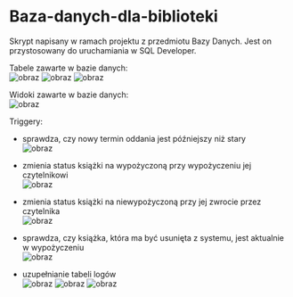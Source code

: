# Baza-danych-dla-biblioteki

Skrypt napisany w ramach projektu z przedmiotu Bazy Danych. Jest on przystosowany do uruchamiania w SQL Developer.<br>

Tabele zawarte w bazie danych: <br>
![obraz](https://user-images.githubusercontent.com/65178593/129171930-7c4ef11d-b4e5-4875-9260-a69228bb2ab2.png)
![obraz](https://user-images.githubusercontent.com/65178593/129171960-730722fc-5111-4bc7-aa80-6ee7a31e1631.png)
![obraz](https://user-images.githubusercontent.com/65178593/129171980-7d3304ce-fa75-4c62-b4c1-9cd3e0342593.png)

Widoki zawarte w bazie danych:<br>
![obraz](https://user-images.githubusercontent.com/65178593/129172019-0f858ea8-004a-480b-b27a-18ae3cab6c28.png)

Triggery:<br>
* sprawdza, czy nowy termin oddania jest późniejszy niż stary<br>
![obraz](https://user-images.githubusercontent.com/65178593/129172769-3f0d7a8b-63b9-4901-ad49-02f3b41dcb01.png)

* zmienia status książki na wypożyczoną przy wypożyczeniu jej czytelnikowi<br>
![obraz](https://user-images.githubusercontent.com/65178593/129172814-80ba6bbc-86a3-44a7-bbb5-ea5ec308f6e5.png)

* zmienia status książki na niewypożyczoną przy jej zwrocie przez czytelnika<br>
![obraz](https://user-images.githubusercontent.com/65178593/129172846-86159362-7e20-4259-9e15-b39f2dd8922d.png)

* sprawdza, czy książka, która ma być usunięta z systemu, jest aktualnie w wypożyczeniu<br>
![obraz](https://user-images.githubusercontent.com/65178593/129172876-4bc343e5-8292-4d0c-821e-6daa4125e343.png)

* uzupełnianie tabeli logów<br>
![obraz](https://user-images.githubusercontent.com/65178593/129172934-8abf0eeb-80c9-471a-a365-b6fdf86fc712.png)
![obraz](https://user-images.githubusercontent.com/65178593/129172963-2968a27b-1a49-495e-a4f2-e14f67c28440.png)
![obraz](https://user-images.githubusercontent.com/65178593/129172991-c9a70c2a-a3ae-4eca-b84e-b8afba9896b0.png)
